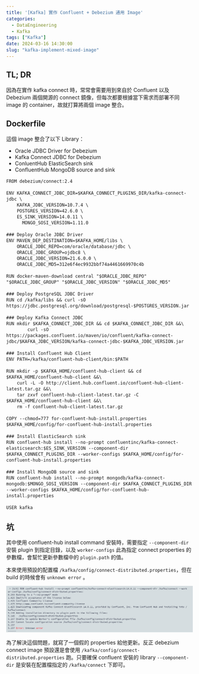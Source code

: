 ```yaml
---
title: '[Kafka] 實作 Confluent + Debezium 通用 Image'
categories:
  - DataEngineering
  - Kafka
tags: ["Kafka"]
date: 2024-03-16 14:30:00
slug: "kafka-implement-mixed-image"
---
```


## TL; DR

因為在實作 kafka connect 時，常常會需要用到來自於 Confluent 以及 Debezium 兩個開源的 connect 鏡像，但每次都要根據當下需求而部署不同 image 的 container，故就打算將兩個 image 整合。

<!-- more -->

## Dockerfile

這個 image 整合了以下 Library：
- Oracle JDBC Driver for Debezium
- Kafka Connect JDBC for Debezium
- ConluentHub ElasticSearch sink
- ConfluentHub MongoDB source and sink

```docker
FROM debezium/connect:2.4

ENV KAFKA_CONNECT_JDBC_DIR=$KAFKA_CONNECT_PLUGINS_DIR/kafka-connect-jdbc \
    KAFKA_JDBC_VERSION=10.7.4 \
    POSTGRES_VERSION=42.6.0 \
  	ES_SINK_VERSION=14.0.11 \
	  MONGO_SOSI_VERSION=1.11.0

### Deploy Oracle JDBC Driver
ENV MAVEN_DEP_DESTINATION=$KAFKA_HOME/libs \
    ORACLE_JDBC_REPO=com/oracle/database/jdbc \
    ORACLE_JDBC_GROUP=ojdbc8 \
    ORACLE_JDBC_VERSION=21.6.0.0 \
    ORACLE_JDBC_MD5=312e6f4ec9932bbf74a4461669970c4b

RUN docker-maven-download central "$ORACLE_JDBC_REPO" "$ORACLE_JDBC_GROUP" "$ORACLE_JDBC_VERSION" "$ORACLE_JDBC_MD5"

### Deploy PostgreSQL JDBC Driver
RUN cd /kafka/libs && curl -sO https://jdbc.postgresql.org/download/postgresql-$POSTGRES_VERSION.jar

### Deploy Kafka Connect JDBC
RUN mkdir $KAFKA_CONNECT_JDBC_DIR && cd $KAFKA_CONNECT_JDBC_DIR &&\
        curl -sO https://packages.confluent.io/maven/io/confluent/kafka-connect-jdbc/$KAFKA_JDBC_VERSION/kafka-connect-jdbc-$KAFKA_JDBC_VERSION.jar

### Install Confluent Hub Client
ENV PATH=/kafka/confluent-hub-client/bin:$PATH

RUN mkdir -p $KAFKA_HOME/confluent-hub-client && cd $KAFKA_HOME/confluent-hub-client &&\
    curl -L -O http://client.hub.confluent.io/confluent-hub-client-latest.tar.gz &&\
    tar zxvf confluent-hub-client-latest.tar.gz -C $KAFKA_HOME/confluent-hub-client &&\
    rm -f confluent-hub-client-latest.tar.gz

COPY --chmod=777 for-confluent-hub-install.properties $KAFKA_HOME/config/for-confluent-hub-install.properties

### Install ElasticSearch sink
RUN confluent-hub install --no-prompt confluentinc/kafka-connect-elasticsearch:$ES_SINK_VERSION --component-dir $KAFKA_CONNECT_PLUGINS_DIR --worker-configs $KAFKA_HOME/config/for-confluent-hub-install.properties

### Install MongoDB source and sink
RUN confluent-hub install --no-prompt mongodb/kafka-connect-mongodb:$MONGO_SOSI_VERSION --component-dir $KAFKA_CONNECT_PLUGINS_DIR --worker-configs $KAFKA_HOME/config/for-confluent-hub-install.properties

USER kafka
```

## 坑

其中使用 confluent-hub install command 安裝時，需要指定 `--component-dir` 安裝 plugin 到指定目錄，以及 `worker-configs` 此為指定 connect properties 的參數檔，會幫忙更新參數檔中的 `plugin.path` 的值。

本來使用預設的配置檔 `/kafka/config/connect-distributed.properties`，但在 build 的時候會有 `unknown error` 。

![](./error.png)

為了解決這個問題，就寫了一個假的 properties 給他更新。反正 debezium connect image 預設還是會使用 `/kafka/config/connect-distributed.properties` 跑。只要確保 confluent 安裝的 library `--component-dir` 是安裝在配置檔指定的 `/kafka/connect` 下即可。